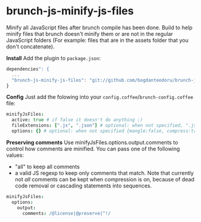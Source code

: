 brunch-js-minify-js-files
=========================

Minify all JavaScript files after brunch compile has been done. Build to help minify files that brunch doesn't minify them or are not in the regular JavaScript folders (For example: files that are in the assets folder that you don't concatenate).

**Install**
Add the plugin to `package.json`:
```javascript
dependencies": {
  ...
  "brunch-js-minify-js-files": "git://github.com/bogdanteodoru/brunch-js-minify-js-files.git"
}
```

**Config**
Just add the folowing into your `config.coffee`/`brunch-config.coffee` file:

```coffeescript
minifyJsFiles:
  active: true # if false it doesn't do anything ;)
  fileExtensions: [".js", ".json"] # optional: when not specified, ".js" is used.
  options: {} # optional: when not specified {mangle:false, compress:true} is used.
```

**Preserving comments**
Use minifyJsFiles.options.output.comments to control how comments are minified. You can pass one of the following values:
- "all" to keep all comments
- a valid JS regexp to keep only comments that match.
Note that currently not *all* comments can be kept when compression is on, because of dead code removal or cascading statements into sequences.

```coffeescript
minifyJsFiles:
  options:
    output:
      comments: /@license|@preserve|^!/
```